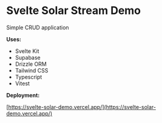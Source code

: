 # Svelte Solar Stream Demo

Simple CRUD application

**Uses:**

- Svelte Kit
- Supabase
- Drizzle ORM
- Tailwind CSS
- Typescript
- Vitest

**Deployment:**

[https://svelte-solar-demo.vercel.app/](https://svelte-solar-demo.vercel.app/)
